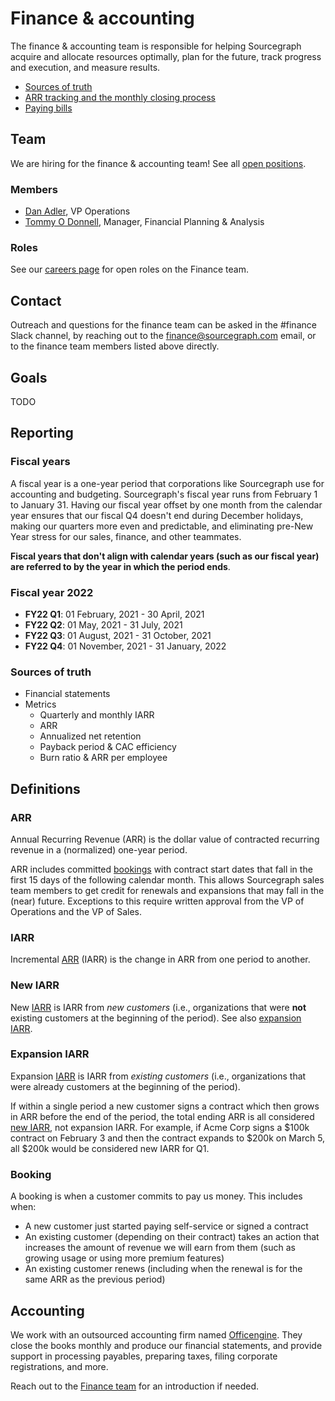 # Finance & accounting

The finance & accounting team is responsible for helping Sourcegraph acquire and allocate resources optimally, plan for the future, track progress and execution, and measure results.

- [Sources of truth](#sources-of-truth)
- [ARR tracking and the monthly closing process](arr.md)
- [Paying bills](payables.md)

## Team

We are hiring for the finance & accounting team! See all [open positions](../../../../company/careers.md).

### Members

- [Dan Adler](../../../../company/team/index.md#dan-adler-he-him), VP Operations
- [Tommy O Donnell](https://about.sourcegraph.com/company/team#tommy-o-donnell-he-him), Manager, Financial Planning & Analysis

### Roles

See our [careers page](../../../../company/careers.md) for open roles on the Finance team.

## Contact

Outreach and questions for the finance team can be asked in the #finance Slack channel, by reaching out to the finance@sourcegraph.com email, or to the finance team members listed above directly.

## Goals

TODO

## Reporting

### Fiscal years

A fiscal year is a one-year period that corporations like Sourcegraph use for accounting and budgeting. Sourcegraph's fiscal year runs from February 1 to January 31. Having our fiscal year offset by one month from the calendar year ensures that our fiscal Q4 doesn't end during December holidays, making our quarters more even and predictable, and eliminating pre-New Year stress for our sales, finance, and other teammates.

**Fiscal years that don't align with calendar years (such as our fiscal year) are referred to by the year in which the period ends**.

### Fiscal year 2022
- **FY22 Q1**: 01 February, 2021 - 30 April, 2021
- **FY22 Q2**: 01 May, 2021 - 31 July, 2021
- **FY22 Q3**: 01 August, 2021 - 31 October, 2021
- **FY22 Q4**: 01 November, 2021 - 31 January, 2022

### Sources of truth

- Financial statements
- Metrics
	- Quarterly and monthly IARR
	- ARR
	- Annualized net retention
	- Payback period & CAC efficiency
	- Burn ratio & ARR per employee

## Definitions

### ARR

Annual Recurring Revenue (ARR) is the dollar value of contracted recurring revenue in a (normalized) one-year period.

ARR includes committed [bookings](#booking) with contract start dates that fall in the first 15 days of the following calendar month. This allows Sourcegraph sales team members to get credit for renewals and expansions that may fall in the (near) future. Exceptions to this require written approval from the VP of Operations and the VP of Sales.

### IARR

Incremental [ARR](#arr) (IARR) is the change in ARR from one period to another.

### New IARR

New [IARR](#iarr) is IARR from *new customers* (i.e., organizations that were **not** existing customers at the beginning of the period). See also [expansion IARR](#expansion-iarr).

### Expansion IARR

Expansion [IARR](#iarr) is IARR from *existing customers* (i.e., organizations that were already customers at the beginning of the period).

If within a single period a new customer signs a contract which then grows in ARR before the end of the period, the total ending ARR is all considered [new IARR](#new-iarr), not expansion IARR. For example, if Acme Corp signs a $100k contract on February 3 and then the contract expands to $200k on March 5, all $200k would be considered new IARR for Q1.

### Booking

A booking is when a customer commits to pay us money. This includes when:

- A new customer just started paying self-service or signed a contract
- An existing customer (depending on their contract) takes an action that increases the amount of revenue we will earn from them (such as growing usage or using more premium features)
- An existing customer renews (including when the renewal is for the same ARR as the previous period)

## Accounting

We work with an outsourced accounting firm named [Officengine](https://officengine.com/). They close the books monthly and produce our financial statements, and provide support in processing payables, preparing taxes, filing corporate registrations, and more. 

Reach out to the [Finance team](#team) for an introduction if needed.
